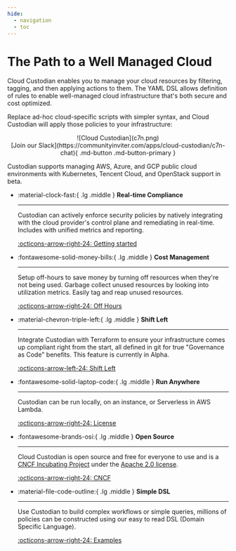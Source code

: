 ```yaml
---
hide:
  - navigation
  - toc
---
```


# The Path to a Well Managed Cloud

Cloud Custodian enables you to manage your cloud resources by filtering, tagging, and then applying actions to them. The YAML DSL allows definition of rules to enable well-managed cloud infrastructure that's both secure and cost optimized. 

Replace ad-hoc cloud-specific scripts with simpler syntax, and Cloud Custodian will apply those policies to your infrastructure:

<center>![Cloud Custodian](c7n.png)</center>

<center>[Join our Slack](https://communityinviter.com/apps/cloud-custodian/c7n-chat){ .md-button .md-button-primary }</center>

Custodian supports managing AWS, Azure, and GCP public cloud environments with Kubernetes, Tencent Cloud, and OpenStack support in beta. 

<div class="grid cards" markdown>

-   :material-clock-fast:{ .lg .middle } __Real-time Compliance__

    ---

    Custodian can actively enforce security policies by natively integrating with the cloud provider's control plane and remediating in real-time. Includes with unified metrics and reporting.

    [:octicons-arrow-right-24: Getting started](https://cloudcustodian.io/docs/quickstart/index.html)

-   :fontawesome-solid-money-bills:{ .lg .middle } __Cost Management__

    ---

    Setup off-hours to save money by turning off resources when they're not being used. Garbage collect unused resources by looking into utilization metrics. Easily tag and reap unused resources. 

    [:octicons-arrow-right-24: Off Hours](https://cloudcustodian.io/docs/aws/examples/offhours.html)

-   :material-chevron-triple-left:{ .lg .middle } __Shift Left__

    ---

    Integrate Custodian with Terraform to ensure your infrastructure comes up compliant right from the start, all defined in git for true "Governance as Code" benefits. This feature is currently in Alpha.

    [:octicons-arrow-left-24: Shift Left](https://github.com/cloud-custodian/cloud-custodian/issues/5782)

-   :fontawesome-solid-laptop-code:{ .lg .middle } __Run Anywhere__

    ---

    Custodian can be run locally, on an instance, or Serverless in AWS Lambda.

    [:octicons-arrow-right-24: License](#)

-   :fontawesome-brands-osi:{ .lg .middle } __Open Source__

    ---

    Cloud Custodian is open source and free for everyone to use and is a [CNCF Incubating Project](https://www.cncf.io/projects/) under the [Apache 2.0 license](https://github.com/cloud-custodian/cloud-custodian/blob/master/LICENSE).

    [:octicons-arrow-right-24: CNCF](https://www.cncf.io/projects/)

-   :material-file-code-outline:{ .lg .middle } __Simple DSL__

    ---

    Use Custodian to build complex workflows or simple queries, millions of policies can be constructed using our easy to read DSL (Domain Specific Language).

    [:octicons-arrow-right-24: Examples](https://cloudcustodian.io/docs/aws/examples/index.html)
</div>
